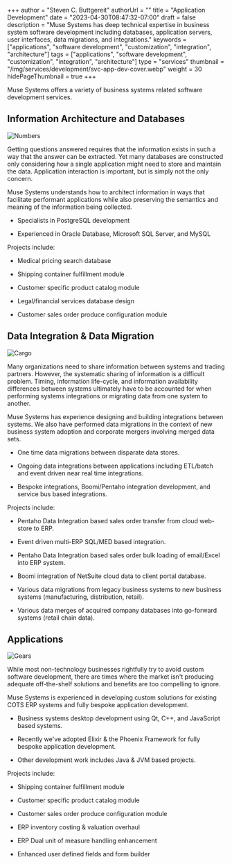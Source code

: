 +++
author = "Steven C. Buttgereit"
authorUrl = ""
title = "Application Development"
date = "2023-04-30T08:47:32-07:00"
draft = false
description = "Muse Systems has deep technical expertise in business system software development including databases, application servers, user interfaces, data migrations, and integrations."
keywords = ["applications", "software development", "customization", "integration", "architecture"]
tags = ["applications", "software development", "customization", "integration", "architecture"]
type = "services"
thumbnail = "/img/services/development/svc-app-dev-cover.webp"
weight = 30
hidePageThumbnail = true
+++

Muse Systems offers a variety of business systems related software development services.

## Information Architecture and Databases

<div class="not-prose w-full md:w-72 float-left my-2 me-4 mb-2 ">
	<img class="mx-auto rounded-xl shadow-xl" src="/img/services/development/numbers.webp" alt="Numbers" aria-hidden="true"/>
</div>

Getting questions answered requires that the information exists in such a way that the answer can be extracted.  Yet many databases are constructed only considering how a single application might need to store and maintain the data.  Application interaction is important, but is simply not the only concern.

Muse Systems understands how to architect information in ways that facilitate performant applications while also preserving the semantics and meaning of the information being collected.

  * Specialists in PostgreSQL development

  * Experienced in Oracle Database, Microsoft SQL Server, and MySQL

Projects include:

  * Medical pricing search database

  * Shipping container fulfillment module

  * Customer specific product catalog module

  * Legal/financial services database design

  * Customer sales order produce configuration module


## Data Integration & Data Migration

<div class="not-prose w-full md:w-72 float-right my-2 md:me-4 ms-2 mb-2 ">
	<img class="mx-auto rounded-xl shadow-xl" src="/img/services/development/cargo.webp" alt="Cargo" aria-hidden="true"/>
</div>

Many organizations need to share information between systems and trading partners.  However, the systematic sharing of information is a difficult problem.  Timing, information life-cycle, and information availability differences between systems ultimately have to be accounted for when performing systems integrations or migrating data from one system to another.

Muse Systems has experience designing and building integrations between systems.  We also have performed data migrations in the context of new business system adoption and corporate mergers involving merged data sets.

  * One time data migrations between disparate data stores.

  * Ongoing data integrations between applications including ETL/batch and event driven near real time integrations.

  * Bespoke integrations, Boomi/Pentaho integration development, and service bus based integrations.

Projects include:

  * Pentaho Data Integration based sales order transfer from cloud web-store to ERP.

  * Event driven multi-ERP SQL/MED based integration.

  * Pentaho Data Integration based sales order bulk loading of email/Excel into ERP system.

  * Boomi integration of NetSuite cloud data to client portal database.

  * Various data migrations from legacy business systems to new business systems (manufacturing, distribution, retail).

  * Various data merges of acquired company databases into go-forward systems (retail chain data).

## Applications

<div class="not-prose w-full md:w-72 float-left my-2 me-4 mb-2 ">
	<img class="mx-auto rounded-xl shadow-xl" src="/img/services/development/gears.webp" alt="Gears" aria-hidden="true"/>
</div>

While most non-technology businesses rightfully try to avoid custom software development, there are times where the market isn't producing adequate off-the-shelf solutions and benefits are too compelling to ignore.

Muse Systems is experienced in developing custom solutions for existing COTS ERP systems and fully bespoke application development.

  * Business systems desktop development using Qt, C++, and JavaScript based systems.

  * Recently we've adopted Elixir & the Phoenix Framework for fully bespoke application development.

  * Other development work includes Java & JVM based projects.

Projects include:

  * Shipping container fulfillment module

  * Customer specific product catalog module

  * Customer sales order produce configuration module

  * ERP inventory costing & valuation overhaul

  * ERP Dual unit of measure handling enhancement

  * Enhanced user defined fields and form builder
